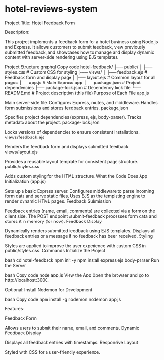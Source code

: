 # hotel-reviews-system
Project Title: Hotel Feedback Form

Description:

This project implements a feedback form for a hotel business using Node.js and Express. It allows customers to submit feedback, view previously submitted feedback, and showcases how to manage and display dynamic content with server-side rendering using EJS templates.

Project Structure
graphql
Copy code
hotel-feedback/
├── public/
│   ├── styles.css         # Custom CSS for styling
├── views/
│   ├── feedback.ejs       # Feedback form and display page
│   ├── layout.ejs         # Common layout for all pages
├── app.js                 # Main Express app
├── package.json           # Project dependencies
├── package-lock.json      # Dependency lock file
└── README.md              # Project description (this file)
Purpose of Each File
app.js

Main server-side file.
Configures Express, routes, and middleware.
Handles form submissions and stores feedback entries.
package.json

Specifies project dependencies (express, ejs, body-parser).
Tracks metadata about the project.
package-lock.json

Locks versions of dependencies to ensure consistent installations.
views/feedback.ejs

Renders the feedback form and displays submitted feedback.
views/layout.ejs

Provides a reusable layout template for consistent page structure.
public/styles.css

Adds custom styling for the HTML structure.
What the Code Does
App Initialization (app.js)

Sets up a basic Express server.
Configures middleware to parse incoming form data and serve static files.
Uses EJS as the templating engine to render dynamic HTML pages.
Feedback Submission

Feedback entries (name, email, comments) are collected via a form on the client side.
The POST endpoint /submit-feedback processes form data and stores it in memory (for now).
Feedback Display

Dynamically renders submitted feedback using EJS templates.
Displays all feedback entries or a message if no feedback has been received.
Styling

Styles are applied to improve the user experience with custom CSS in public/styles.css.
Commands
Initialize the Project

bash
cd hotel-feedback
npm init -y
npm install express ejs body-parser
Run the Server

bash
Copy code
node app.js
View the App
Open the browser and go to http://localhost:3000.

Optional: Install Nodemon for Development

bash
Copy code
npm install -g nodemon
nodemon app.js

Features:

Feedback Form

Allows users to submit their name, email, and comments.
Dynamic Feedback Display

Displays all feedback entries with timestamps.
Responsive Layout

Styled with CSS for a user-friendly experience.

